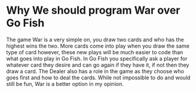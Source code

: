 # Why We should program War over Go Fish
The game War is a very simple on, you draw two cards and who has the highest wins the two.
More cards come into play when you draw the same type of card
however, these new plays will be much easier to code than what goes into play in Go Fish.
In Go Fish you specifically ask a player for whatever card they desire and can go again if they have it, if not then they draw a card.
The Dealer also has a role in the game as they choose who goes first and how to deal the cards. While not impossible to do and would still be fun, War is a better option in my opinion.
